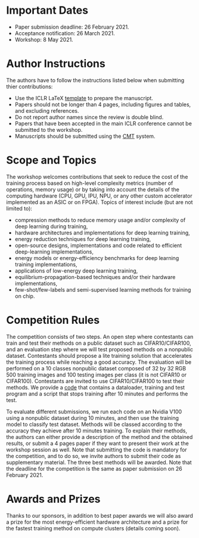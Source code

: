 # Important Dates

- Paper submission deadline: 26 February 2021.
- Acceptance notification: 26 March 2021.
- Workshop: 8 May 2021.

# Author Instructions

The authors have to follow the instructions listed below when submitting thier contributions:

- Use the ICLR LaTeX [template](https://github.com/ICLR/Master-Template/raw/master/archive/iclr2021.zip) to prepare the manuscript.
- Papers should not be longer than 4 pages, including figures and tables, and excluding references.
- Do not report author names since the review is double blind.
- Papers that have been accepted in the main ICLR conference cannot be submitted to the workshop.  
- Manuscripts should be submitted using the [CMT](https://cmt3.research.microsoft.com/HAET2021) system. 

# Scope and Topics

The workshop welcomes contributions that seek to reduce the cost of the training process based on high-level complexity metrics (number of operations, memory usage) or by taking into account the details of the computing hardware (CPU, GPU, IPU, NPU, or any other custom accelerator implemented as an ASIC or on FPGA). Topics of interest include (but are not limited to):

- compression methods to reduce memory usage and/or complexity of deep learning during training,
- hardware architectures and implementations for deep learning training,
- energy reduction techniques for deep learning training,
- open-source designs, implementations and code related to efficient deep-learning implementations,
- energy models or energy-efficiency benchmarks for deep learning training implementations,
- applications of low-energy deep learning training,
- equilibrium-propagation-based techniques and/or their hardware implementations,
- few-shot/few-labels and semi-supervised learning methods for training on chip. 

# Competition Rules

The competition consists of two steps. An open step where contestants can train and test their methods on a public dataset such as CIFAR10/CIFAR100, and an evaluation step where we will test proposed methods on a nonpublic dataset. Contestants should propose a lite training solution that accelerates the training process while reaching a good accuracy. The evaluation will be performed on a 10 classes nonpublic dataset composed of 32 by 32 RGB 500 training images and 100 testing images per class (it is not CIFAR10 or CIFAR100). Contestants are invited to use CIFAR10/CIFAR100 to test their methods. We provide a [code](https://github.com/eghouti/HAET-2021-competition-baseline-code) that contains a dataloader, training and test program and a script that stops training after 10 minutes and performs the test.

To evaluate different submissions, we run each code on an Nvidia V100 using a nonpublic dataset during 10 minutes, and then use the training model to classify test dataset. Methods will be classed according to the accuracy they achieve after 10 minutes training. To explain their methods, the authors can either provide a description of the method and the obtained results, or submit a 4 pages paper if they want to present their work at the workshop session as well. Note that submitting the code is mandatory for the competition, and to do so, we invite authors to submit their code as supplementary material. The three best methods will be awarded. Note that the deadline for the competition is the same as paper submission on 26 February 2021. 
 


# Awards and Prizes

Thanks to our sponsors, in addition to best paper awards we will also award a prize for the most energy-efficient hardware architecture and a prize for the fastest training method on compute clusters (details coming soon).
